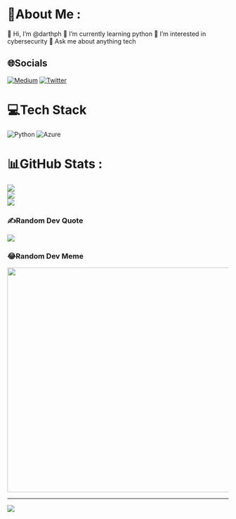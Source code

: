 # 💫About Me :
👋 Hi, I’m @darthph
🌱 I’m currently learning python
👀 I’m interested in cybersecurity 
💬 Ask me about anything tech

## 🌐Socials
[![Medium](https://img.shields.io/badge/Medium-12100E?logo=medium&logoColor=white)](https://medium.com/@@pascal.h) [![Twitter](https://img.shields.io/badge/Twitter-%231DA1F2.svg?logo=Twitter&logoColor=white)](https://twitter.com/@onlyaburner) 

# 💻Tech Stack
![Python](https://img.shields.io/badge/python-3670A0?style=for-the-badge&logo=python&logoColor=ffdd54) ![Azure](https://img.shields.io/badge/azure-%230072C6.svg?style=for-the-badge&logo=azure-devops&logoColor=white)
# 📊GitHub Stats :
![](https://github-readme-stats.vercel.app/api?username=darthph&theme=dark&hide_border=true&include_all_commits=true&count_private=false)<br/>
![](https://github-readme-streak-stats.herokuapp.com/?user=darthph&theme=dark&hide_border=true)<br/>
![](https://github-readme-stats.vercel.app/api/top-langs/?username=darthph&theme=dark&hide_border=true&include_all_commits=true&count_private=false&layout=compact)

### ✍️Random Dev Quote
![](https://quotes-github-readme.vercel.app/api?type=horizontal&theme=radical)

### 😂Random Dev Meme
<img src="https://random-memer.herokuapp.com/" width="512px"/>

---
[![](https://visitcount.itsvg.in/api?id=darthph&icon=0&color=0)](https://visitcount.itsvg.in)

